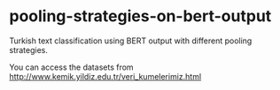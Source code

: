 # pooling-strategies-on-bert-output
Turkish text classification using BERT output with different pooling strategies.

You can access the datasets from http://www.kemik.yildiz.edu.tr/veri_kumelerimiz.html
